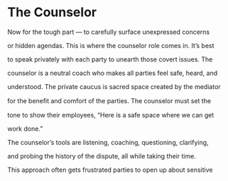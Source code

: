 # The Counselor

Now for the tough part — to carefully surface unexpressed concerns

or hidden agendas. This is where the counselor role comes in. It’s best

to speak privately with each party to unearth those covert issues. The

counselor is a neutral coach who makes all parties feel safe, heard, and

understood. The private caucus is sacred space created by the mediator

for the beneﬁt and comfort of the parties. The counselor must set the

tone to show their employees, “Here is a safe space where we can get

work done.”

The counselor’s tools are listening, coaching, questioning, clarifying,

and probing the history of the dispute, all while taking their time.

This approach often gets frustrated parties to open up about sensitive